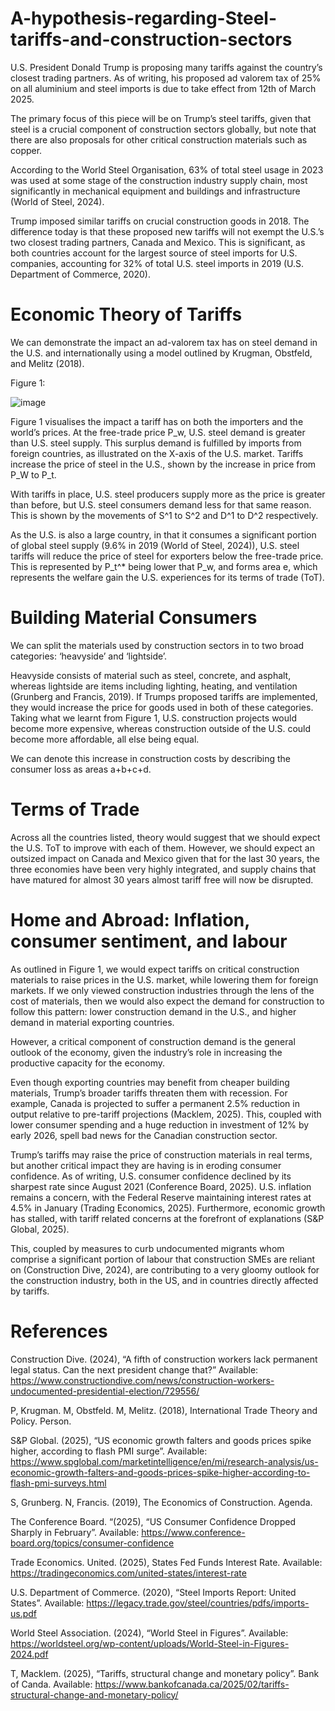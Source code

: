 # A-hypothesis-regarding-Steel-tariffs-and-construction-sectors

U.S. President Donald Trump is proposing many tariffs against the country’s closest trading partners. As of writing, his proposed ad valorem tax of 25% on all aluminium and steel imports is due to take effect from 12th of March 2025. 

The primary focus of this piece will be on Trump’s steel tariffs, given that steel is a crucial component of construction sectors globally, but note that there are also proposals for other critical construction materials such as copper.

According to the World Steel Organisation, 63% of total steel usage in 2023 was used at some stage of the construction industry supply chain, most significantly in mechanical equipment and buildings and infrastructure (World of Steel, 2024). 

Trump imposed similar tariffs on crucial construction goods in 2018. The difference today is that these proposed new tariffs will not exempt the U.S.’s two closest trading partners, Canada and Mexico. This is significant, as both countries account for the largest source of steel imports for U.S. companies, accounting for 32% of total U.S. steel imports in 2019 (U.S. Department of Commerce, 2020). 

# Economic Theory of Tariffs

We can demonstrate the impact an ad-valorem tax has on steel demand in the U.S. and internationally using a model outlined by Krugman, Obstfeld, and Melitz (2018).

Figure 1:


![image](https://github.com/user-attachments/assets/ac6d776b-1f90-4d86-8775-9b5e543c9d87)

Figure 1 visualises the impact a tariff has on both the importers and the world’s prices. At the free-trade price P_w, U.S. steel demand is greater than U.S. steel supply. This surplus demand is fulfilled by imports from foreign countries, as illustrated on the X-axis of the U.S. market. Tariffs increase the price of steel in the U.S., shown by the increase in price from P_W to P_t. 

With tariffs in place, U.S. steel producers supply more as the price is greater than before, but U.S. steel consumers demand less for that same reason. This is shown by the movements of S^1 to S^2 and D^1 to D^2 respectively.

As the U.S. is also a large country, in that it consumes a significant portion of global steel supply (9.6% in 2019 (World of Steel, 2024)), U.S. steel tariffs will reduce the price of steel for exporters below the free-trade price. This is represented by P_t^* being lower that P_w, and forms area e, which represents the welfare gain the U.S. experiences for its terms of trade (ToT).

# Building Material Consumers

We can split the materials used by construction sectors in to two broad categories: ‘heavyside’ and ‘lightside’.

Heavyside consists of material such as steel, concrete, and asphalt, whereas lightside are items including lighting, heating, and ventilation (Grunberg and Francis, 2019). If Trumps proposed tariffs are implemented, they would increase the price for goods used in both of these categories. Taking what we learnt from Figure 1, U.S. construction projects would become more expensive, whereas construction outside of the U.S. could become more affordable, all else being equal.

We can denote this increase in construction costs by describing the consumer loss as areas a+b+c+d.

# Terms of Trade

Across all the countries listed, theory would suggest that we should expect the U.S. ToT to improve with each of them. However, we should expect an outsized impact on Canada and Mexico given that for the last 30 years, the three economies have been very highly integrated, and supply chains that have matured for almost 30 years almost tariff free will now be disrupted.

# Home and Abroad: Inflation, consumer sentiment, and labour

As outlined in Figure 1, we would expect tariffs on critical construction materials to raise prices in the U.S. market, while lowering them for foreign markets. If we only viewed construction industries through the lens of the cost of materials, then we would also expect the demand for construction to follow this pattern: lower construction demand in the U.S., and higher demand in material exporting countries.

However, a critical component of construction demand is the general outlook of the economy, given the industry’s role in increasing the productive capacity for the economy. 

Even though exporting countries may benefit from cheaper building materials, Trump’s broader tariffs threaten them with recession. For example, Canada is projected to suffer a permanent 2.5% reduction in output relative to pre-tariff projections (Macklem, 2025). This, coupled with lower consumer spending and a huge reduction in investment of 12% by early 2026, spell bad news for the Canadian construction sector.

Trump’s tariffs may raise the price of construction materials in real terms, but another critical impact they are having is in eroding consumer confidence.  As of writing, U.S. consumer confidence declined by its sharpest rate since August 2021 (Conference Board, 2025).
U.S. inflation remains a concern, with the Federal Reserve maintaining interest rates at 4.5% in January (Trading Economics, 2025). Furthermore, economic growth has stalled, with tariff related concerns at the forefront of explanations (S&P Global, 2025).

This, coupled by measures to curb undocumented migrants whom comprise a significant portion of labour that construction SMEs are reliant on (Construction Dive, 2024), are contributing to a very gloomy outlook for the construction industry, both in the US, and in countries directly affected by tariffs.

# References
Construction Dive. (2024), “A fifth of construction workers lack permanent legal status. Can the next president change that?” Available:
https://www.constructiondive.com/news/construction-workers-undocumented-presidential-election/729556/

P, Krugman. M, Obstfeld. M, Melitz. (2018), International Trade Theory and Policy. Person. 

S&P Global. (2025), “US economic growth falters and goods prices spike higher, according to flash PMI surge”. Available:
https://www.spglobal.com/marketintelligence/en/mi/research-analysis/us-economic-growth-falters-and-goods-prices-spike-higher-according-to-flash-pmi-surveys.html

S, Grunberg. N, Francis. (2019), The Economics of Construction. Agenda.

The Conference Board. “(2025), “US Consumer Confidence Dropped Sharply in February”. Available:
https://www.conference-board.org/topics/consumer-confidence

Trade Economics. United. (2025), States Fed Funds Interest Rate. Available:
https://tradingeconomics.com/united-states/interest-rate

U.S. Department of Commerce. (2020), “Steel Imports Report: United States”. Available:
https://legacy.trade.gov/steel/countries/pdfs/imports-us.pdf

World Steel Association. (2024), “World Steel in Figures”. Available:
https://worldsteel.org/wp-content/uploads/World-Steel-in-Figures-2024.pdf

T, Macklem. (2025), “Tariffs, structural change and monetary policy”. Bank of Canda. Available:
https://www.bankofcanada.ca/2025/02/tariffs-structural-change-and-monetary-policy/

